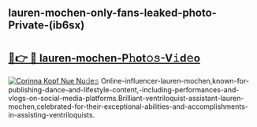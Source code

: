 ## lauren-mochen-only-fans​-leaked-photo​-Private-(ib6sx)


# <h2><a href="https://mediaupload.pro?title=lauren-mochen&ref=git">🔗👉 🔴 lauren-mochen-P𝚑ot𝚘𝚜-V𝚒d𝚎o</a></h2>

[![Corinna Kopf Nue Nu𝚍e𝚜](https://i.imgur.com/0qMVB7G.gif)](https://mediaupload.pro?title=lauren-mochen&ref=git)
Online-influencer-lauren-mochen,known-for-publishing-dance-and-lifestyle-content,-including-performances-and-vlogs-on-social-media-platforms.Brilliant-ventriloquist-assistant-lauren-mochen,celebrated-for-their-exceptional-abilities-and-accomplishments-in-assisting-ventriloquists.  
